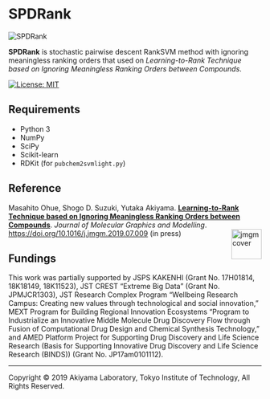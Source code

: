 # SPDRank
![SPDRank](https://github.com/akiyamalab/SPDRank/blob/master/img.png)

**SPDRank** is stochastic pairwise descent RankSVM method with ignoring meaningless ranking orders that used on _Learning-to-Rank Technique based on Ignoring Meaningless Ranking Orders between Compounds_.

[![License: MIT](https://img.shields.io/badge/license-MIT-green.svg)](LICENSE)


## Requirements
- Python 3
- NumPy
- SciPy 
- Scikit-learn 
- RDKit (for `pubchem2svmlight.py`) 


## Reference
Masahito Ohue, Shogo D. Suzuki, Yutaka Akiyama. **[Learning-to-Rank Technique based on Ignoring Meaningless Ranking Orders between Compounds](https://doi.org/10.1016/j.jmgm.2019.07.009)**. *Journal of Molecular Graphics and Modelling*. https://doi.org/10.1016/j.jmgm.2019.07.009 (in press) 
<img src="https://ars.els-cdn.com/content/image/X10933263.jpg" alt="jmgmcover" width="60" align="right">

## Fundings
This work was partially supported by JSPS KAKENHI (Grant No. 17H01814, 18K18149, 18K11523), JST CREST “Extreme Big Data” (Grant No. JPMJCR1303), JST Research Complex Program “Wellbeing Research Campus: Creating new values through technological and social innovation,” MEXT Program for Building Regional Innovation Ecosystems “Program to Industrialize an Innovative Middle Molecule Drug Discovery Flow through Fusion of Computational Drug Design and Chemical Synthesis Technology,” and AMED Platform Project for Supporting Drug Discovery and Life Science Research (Basis for Supporting Innovative Drug Discovery and Life Science Research (BINDS)) (Grant No. JP17am0101112). 

----
Copyright © 2019 Akiyama Laboratory, Tokyo Institute of Technology, All Rights Reserved.

